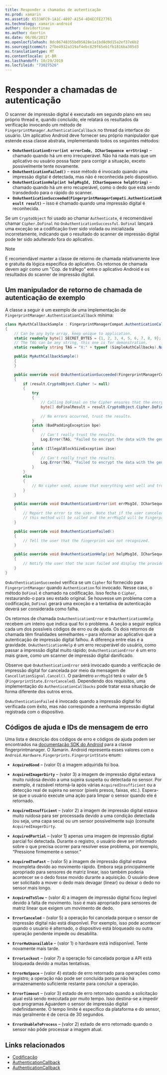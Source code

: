 ```yaml
---
title: Responder a chamadas de autenticação
ms.prod: xamarin
ms.assetid: 6533AFC9-1A1C-4897-A154-4D4ECFE27761
ms.technology: xamarin-android
author: davidortinau
ms.author: daortin
ms.date: 06/06/2017
ms.openlocfilehash: 8dc06740355bd95828e1a1bd8d9d15a2ef37e6b2
ms.sourcegitcommit: 2fbe4932a319af4ebc829f65eb1fb1816ba305d3
ms.translationtype: MT
ms.contentlocale: pt-BR
ms.lasthandoff: 10/29/2019
ms.locfileid: "73027526"
---
```

# <a name="responding-to-authentication-callbacks"></a>Responder a chamadas de autenticação

O scanner de impressão digital é executado em segundo plano em seu próprio thread e, quando concluído, ele relatará os resultados da verificação invocando um método de `FingerprintManager.AuthenticationCallback` no thread da interface do usuário. Um aplicativo Android deve fornecer seu próprio manipulador que estende essa classe abstrata, implementando todos os seguintes métodos:

- **`OnAuthenticationError(int errorCode, ICharSequence errString)`** &ndash; chamado quando há um erro irrecuperável. Não há nada mais que um aplicativo ou usuário possa fazer para corrigir a situação, exceto possivelmente tente novamente.
- **`OnAuthenticationFailed()`** &ndash; esse método é invocado quando uma impressão digital é detectada, mas não é reconhecida pelo dispositivo.
- **`OnAuthenticationHelp(int helpMsgId, ICharSequence helpString)`** &ndash; chamado quando há um erro recuperável, como o dedo que está sendo transdedodo para o rápido do scanner.
- **`OnAuthenticationSucceeded(FingerprintManagerCompati.AuthenticationResult result)`** &ndash; isso é chamado quando uma impressão digital é reconhecida.

Se um `CryptoObject` foi usado ao chamar `Authenticate`, é recomendável chamar `Cipher.DoFinal` no `OnAuthenticationSuccessful`.
`DoFinal` lançará uma exceção se a codificação tiver sido violada ou inicializada incorretamente, indicando que o resultado do scanner de impressão digital pode ter sido adulterado fora do aplicativo.

> [!NOTE]
> É recomendável manter a classe de retorno de chamada relativamente leve e gratuita da lógica específica do aplicativo. Os retornos de chamada devem agir como um "Cop. de tráfego" entre o aplicativo Android e os resultados do scanner de impressão digital.

## <a name="a-sample-authentication-callback-handler"></a>Um manipulador de retorno de chamada de autenticação de exemplo

A classe a seguir é um exemplo de uma implementação de `FingerprintManager.AuthenticationCallback` mínima: 

```csharp
class MyAuthCallbackSample : FingerprintManagerCompat.AuthenticationCallback
{
    // Can be any byte array, keep unique to application.
    static readonly byte[] SECRET_BYTES = {1, 2, 3, 4, 5, 6, 7, 8, 9};
    // The TAG can be any string, this one is for demonstration.
    static readonly string TAG = "X:" + typeof (SimpleAuthCallbacks).Name;

    public MyAuthCallbackSample()
    {
    }

    public override void OnAuthenticationSucceeded(FingerprintManagerCompat.AuthenticationResult result)
    {
        if (result.CryptoObject.Cipher != null) 
        {
            try
            {
                // Calling DoFinal on the Cipher ensures that the encryption worked.
                byte[] doFinalResult = result.CryptoObject.Cipher.DoFinal(SECRET_BYTES);
    
                // No errors occurred, trust the results.              
            }
            catch (BadPaddingException bpe)
            {
                // Can't really trust the results.
                Log.Error(TAG, "Failed to encrypt the data with the generated key." + bpe);
            }
            catch (IllegalBlockSizeException ibse)
            {
                // Can't really trust the results.
                Log.Error(TAG, "Failed to encrypt the data with the generated key." + ibse);
            }
        }
        else
        {
            // No cipher used, assume that everything went well and trust the results.
        }
    }

    public override void OnAuthenticationError(int errMsgId, ICharSequence errString)
    {
        // Report the error to the user. Note that if the user canceled the scan,
        // this method will be called and the errMsgId will be FingerprintState.ErrorCanceled.
    }

    public override void OnAuthenticationFailed()
    {
        // Tell the user that the fingerprint was not recognized.
    }

    public override void OnAuthenticationHelp(int helpMsgId, ICharSequence helpString)
    {
        // Notify the user that the scan failed and display the provided hint.
    }
}
```

`OnAuthenticationSucceeded` verifica se um `Cipher` foi fornecido para `FingerprintManager` quando `Authentication` foi invocado. Nesse caso, o método `DoFinal` é chamado na codificação. Isso fecha o `Cipher`, restaurando-o para seu estado original. Se houvesse um problema com a codificação, `DoFinal` gerará uma exceção e a tentativa de autenticação deverá ser considerada como falha.

Os retornos de chamada `OnAuthenticationError` e `OnAuthenticationHelp` recebem um inteiro que indica qual foi o problema. A seção a seguir explica cada um dos possíveis códigos de erro ou de ajuda. Os dois retornos de chamada têm finalidades semelhantes &ndash; para informar ao aplicativo que a autenticação de impressão digital falhou. A diferença entre elas é a gravidade. `OnAuthenticationHelp` é um erro recuperável do usuário, como passar a impressão digital muito rápido; `OnAuthenticationError` é um erro mais grave, como um scanner de impressão digital danificado.

Observe que `OnAuthenticationError` será invocado quando a verificação de impressão digital for cancelada por meio da mensagem de `CancellationSignal.Cancel()`. O parâmetro `errMsgId` terá o valor de 5 (`FingerprintState.ErrorCanceled`). Dependendo dos requisitos, uma implementação do `AuthenticationCallbacks` pode tratar essa situação de forma diferente dos outros erros. 

`OnAuthenticationFailed` é invocado quando a impressão digital foi verificada com êxito, mas não corresponde a nenhuma impressão digital registrada com o dispositivo. 

## <a name="help-codes-and-error-message-ids"></a>Códigos de ajuda e IDs de mensagem de erro 

Uma lista e descrição dos códigos de erro e códigos de ajuda podem ser encontrados na [documentação SDK do Android](https://developer.android.com/reference/android/hardware/fingerprint/FingerprintManager.html#FINGERPRINT_ACQUIRED_GOOD) para a classe fingerprintmanager. O Xamarin. Android representa esses valores com o `Android.Hardware.Fingerprints.FingerprintState` enum:

- **`AcquiredGood`** &ndash; (valor 0) a imagem adquirida foi boa.

- **`AcquiredImagerDirty`** &ndash; (valor 3) a imagem de impressão digital estava muito ruidosa devido a uma sujeira suspeita ou detectada no sensor. Por exemplo, é razoável retorná-la após várias `AcquiredInsufficient` ou a detecção real de sujeira no sensor (pixels presos, faixas, etc.). Espera-se que o usuário execute uma ação para limpar o sensor quando ele é retornado.

- **`AcquiredInsufficient`** &ndash; (valor 2) a imagem de impressão digital estava muito ruidosa para ser processada devido a uma condição detectada (ou seja, uma capa seca) ou um sensor possivelmente sujo (consulte `AcquiredImagerDirty`.

- **`AcquiredPartial`** &ndash; (valor 1) apenas uma imagem de impressão digital parcial foi detectada. Durante o registro, o usuário deve ser informado sobre o que precisa ocorrer para resolver esse problema, por exemplo, &ldquo;Pressione firmemente o sensor.&rdquo;

- **`AcquiredTooFast`** &ndash; (valor 5) a imagem de impressão digital estava incompleta devido ao movimento rápido. Embora seja principalmente apropriado para sensores de matriz linear, isso também poderia acontecer se o dedo fosse movido durante a aquisição. O usuário deve ser solicitado a mover o dedo mais devagar (linear) ou deixar o dedo no sensor mais longo.

- **`AcquiredToSlow`** &ndash; (valor 4) a imagem de impressão digital ficou ilegível devido à falta de movimento. Isso é mais apropriado para sensores de matriz linear que exigem um movimento de dedo.

- **`ErrorCanceled`** &ndash; (valor 5) a operação foi cancelada porque o sensor de impressão digital não está disponível. Por exemplo, isso pode acontecer quando o usuário é alternado, o dispositivo está bloqueado ou outra operação pendente impede ou desabilita.

- **`ErrorHwUnavailable`** &ndash; (valor 1) o hardware está indisponível. Tente novamente mais tarde.

- **`ErrorLockout`** &ndash; (valor 7) a operação foi cancelada porque a API está bloqueada devido a muitas tentativas.

- **`ErrorNoSpace`** &ndash; (valor 4) estado de erro retornado para operações como registro; a operação não pode ser concluída porque não há armazenamento suficiente restante para concluir a operação.

- **`ErrorTimeout`** &ndash; (valor 3) estado de erro retornado quando a solicitação atual está sendo executada por muito tempo. Isso destina-se a impedir que programas Aguardem o sensor de impressão digital indefinidamente. O tempo limite é específico da plataforma e do sensor, mas geralmente é de cerca de 30 segundos.

- **`ErrorUnableToProcess`** &ndash; (valor 2) estado de erro retornado quando o sensor não pôde processar a imagem atual.

## <a name="related-links"></a>Links relacionados

- [Codificação](https://docs.oracle.com/javase/7/docs/api/javax/crypto/Cipher.html)
- [AuthenticationCallback](https://developer.android.com/reference/android/hardware/fingerprint/FingerprintManager.AuthenticationCallback.html)
- [AuthenticationCallback](https://developer.android.com/reference/android/support/v4/hardware/fingerprint/FingerprintManagerCompat.AuthenticationCallback.html)
